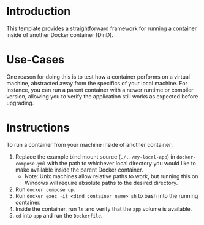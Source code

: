 # Introduction

This template provides a straightforward framework for running a container inside of another Docker container (DinD).

# Use-Cases

One reason for doing this is to test how a container performs on a virtual machine, abstracted away from the specifics of your local machine. For instance, you can run a parent container with a newer runtime or compiler version, allowing you to verify the application still works as expected before upgrading.

# Instructions

To run a container from your machine inside of another container:

1. Replace the example bind mount source (`./../my-local-app`) in `docker-compose.yml` with the path to whichever local directory you would like to make available inside the parent Docker container.
    - Note: Unix machines allow relative paths to work, but running this on Windows will require absolute paths to the desired directory.
2. Run `docker compose up`.
3. Run `docker exec -it <dind_container_name> sh` to bash into the running container.
4. Inside the container, run `ls` and verify that the `app` volume is available.
5. `cd` into `app` and run the `Dockerfile`.
